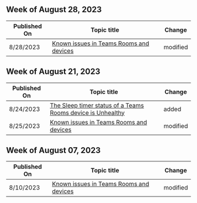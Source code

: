 <!-- This file is generated automatically each week. Changes made to this file will be overwritten.-->



## Week of August 28, 2023


| Published On |Topic title | Change |
|------|------------|--------|
| 8/28/2023 | [Known issues in Teams Rooms and devices](/microsoftteams/troubleshoot/teams-rooms-and-devices/rooms-known-issues) | modified |


## Week of August 21, 2023


| Published On |Topic title | Change |
|------|------------|--------|
| 8/24/2023 | [The Sleep timer status of a Teams Rooms device is Unhealthy](/microsoftteams/troubleshoot/teams-rooms-and-devices/sleep-timer-status-unhealthy) | added |
| 8/25/2023 | [Known issues in Teams Rooms and devices](/microsoftteams/troubleshoot/teams-rooms-and-devices/rooms-known-issues) | modified |


## Week of August 07, 2023


| Published On |Topic title | Change |
|------|------------|--------|
| 8/10/2023 | [Known issues in Teams Rooms and devices](/microsoftteams/troubleshoot/teams-rooms-and-devices/rooms-known-issues) | modified |

